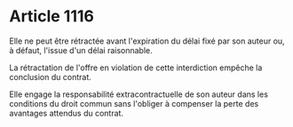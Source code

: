 # Article 1116

Elle ne peut être rétractée avant l'expiration du délai fixé par son auteur ou, à défaut, l'issue d'un délai raisonnable.

La rétractation de l'offre en violation de cette interdiction empêche la conclusion du contrat.

Elle engage la responsabilité extracontractuelle de son auteur dans les conditions du droit commun sans l'obliger à compenser la perte des avantages attendus du contrat.
